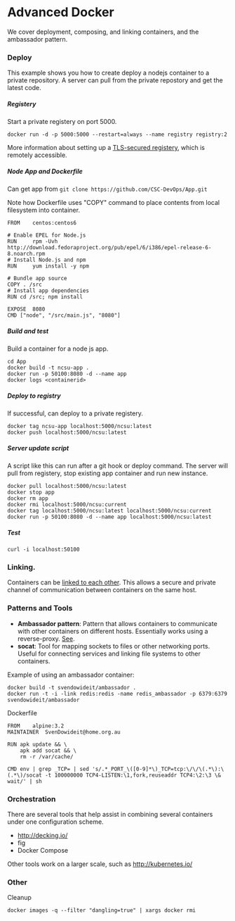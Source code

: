 # Advanced Docker

We cover deployment, composing, and linking containers, and the ambassador pattern.


### Deploy

This example shows you how to create deploy a nodejs container to a private repository. 
A server can pull from the private repostory and get the latest code.

##### Registery

Start a private registery on port 5000.

```
docker run -d -p 5000:5000 --restart=always --name registry registry:2
```

More information about setting up a [TLS-secured registery](https://docs.docker.com/registry/deploying/), which is remotely accessible.

##### Node App and Dockerfile

Can get app from `git clone https://github.com/CSC-DevOps/App.git`

Note how Dockerfile uses "COPY" command to place contents from local filesystem into container.

```
FROM    centos:centos6

# Enable EPEL for Node.js
RUN     rpm -Uvh http://download.fedoraproject.org/pub/epel/6/i386/epel-release-6-8.noarch.rpm
# Install Node.js and npm
RUN     yum install -y npm

# Bundle app source
COPY . /src
# Install app dependencies
RUN cd /src; npm install

EXPOSE  8080
CMD ["node", "/src/main.js", "8080"]
```

##### Build and test 

Build a container for a node js app.

```
cd App
docker build -t ncsu-app .
docker run -p 50100:8080 -d --name app
docker logs <containerid>
```

##### Deploy to registry

If successful, can deploy to a private registery.

```
docker tag ncsu-app localhost:5000/ncsu:latest
docker push localhost:5000/ncsu:latest
```

##### Server update script

A script like this can run after a git hook or deploy command. The server will pull from registery, stop existing app container and run new instance.

```
docker pull localhost:5000/ncsu:latest  
docker stop app  
docker rm app
docker rmi localhost:5000/ncsu:current  
docker tag localhost:5000/ncsu:latest localhost:5000/ncsu:current
docker run -p 50100:8080 -d --name app localhost:5000/ncsu:latest  
```

##### Test

`curl -i localhost:50100`

### Linking.

Containers can be [linked to each other](https://docs.docker.com/userguide/dockerlinks/). This allows a secure and private channel of communication between containers on the same host.


### Patterns and Tools

* **Ambassador pattern**: Pattern that allows containers to communicate with other containers on different hosts. Essentially works using a reverse-proxy. [See](https://docs.docker.com/articles/ambassador_pattern_linking/).
* **socat**: Tool for mapping sockets to files or other networking ports. Useful for connecting services and linking file systems to other containers.

Example of using an ambassador container:

```
docker build -t svendowideit/ambassador .
docker run -t -i -link redis:redis -name redis_ambassador -p 6379:6379 svendowideit/ambassador
```

Dockerfile
```
FROM	alpine:3.2
MAINTAINER	SvenDowideit@home.org.au

RUN apk update && \
	apk add socat && \
	rm -r /var/cache/

CMD	env | grep _TCP= | sed 's/.*_PORT_\([0-9]*\)_TCP=tcp:\/\/\(.*\):\(.*\)/socat -t 100000000 TCP4-LISTEN:\1,fork,reuseaddr TCP4:\2:\3 \& wait/' | sh
```

### Orchestration

There are several tools that help assist in combining several containers under one configuration scheme.

* http://decking.io/
* fig
* Docker Compose

Other tools work on a larger scale, such as http://kubernetes.io/

### Other

Cleanup

`docker images -q --filter "dangling=true" | xargs docker rmi`

